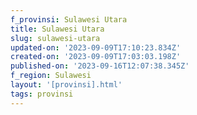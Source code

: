 ```yaml
---
f_provinsi: Sulawesi Utara
title: Sulawesi Utara
slug: sulawesi-utara
updated-on: '2023-09-09T17:10:23.834Z'
created-on: '2023-09-09T17:03:03.198Z'
published-on: '2023-09-16T12:07:38.345Z'
f_region: Sulawesi
layout: '[provinsi].html'
tags: provinsi
---
```



